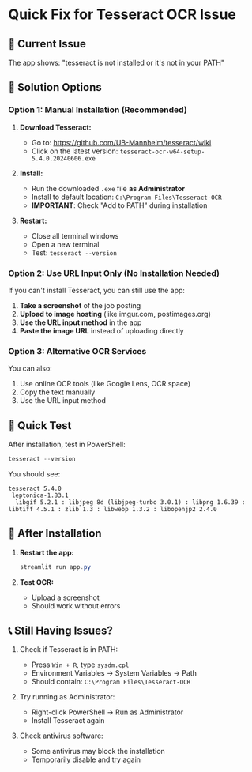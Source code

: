 # Quick Fix for Tesseract OCR Issue

## 🚨 Current Issue
The app shows: "tesseract is not installed or it's not in your PATH"

## 🔧 Solution Options

### Option 1: Manual Installation (Recommended)

1. **Download Tesseract:**
   - Go to: https://github.com/UB-Mannheim/tesseract/wiki
   - Click on the latest version: `tesseract-ocr-w64-setup-5.4.0.20240606.exe`

2. **Install:**
   - Run the downloaded `.exe` file **as Administrator**
   - Install to default location: `C:\Program Files\Tesseract-OCR`
   - **IMPORTANT**: Check "Add to PATH" during installation

3. **Restart:**
   - Close all terminal windows
   - Open a new terminal
   - Test: `tesseract --version`

### Option 2: Use URL Input Only (No Installation Needed)

If you can't install Tesseract, you can still use the app:

1. **Take a screenshot** of the job posting
2. **Upload to image hosting** (like imgur.com, postimages.org)
3. **Use the URL input method** in the app
4. **Paste the image URL** instead of uploading directly

### Option 3: Alternative OCR Services

You can also:
1. Use online OCR tools (like Google Lens, OCR.space)
2. Copy the text manually
3. Use the URL input method

## 🎯 Quick Test

After installation, test in PowerShell:
```powershell
tesseract --version
```

You should see:
```
tesseract 5.4.0
 leptonica-1.83.1
  libgif 5.2.1 : libjpeg 8d (libjpeg-turbo 3.0.1) : libpng 1.6.39 : libtiff 4.5.1 : zlib 1.3 : libwebp 1.3.2 : libopenjp2 2.4.0
```

## 🚀 After Installation

1. **Restart the app:**
   ```powershell
   streamlit run app.py
   ```

2. **Test OCR:**
   - Upload a screenshot
   - Should work without errors

## 📞 Still Having Issues?

1. Check if Tesseract is in PATH:
   - Press `Win + R`, type `sysdm.cpl`
   - Environment Variables → System Variables → Path
   - Should contain: `C:\Program Files\Tesseract-OCR`

2. Try running as Administrator:
   - Right-click PowerShell → Run as Administrator
   - Install Tesseract again

3. Check antivirus software:
   - Some antivirus may block the installation
   - Temporarily disable and try again 